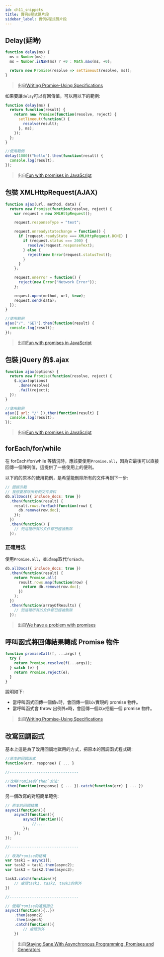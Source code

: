 ```yaml
---
id: ch11_snippets
title: 實例&程式碼片段
sidebar_label: 實例&程式碼片段
---
```


## Delay(延時)

```js
function delay(ms) {
  ms = Number(ms);
  ms = Number.isNaN(ms) ? +0 : Math.max(ms, +0);

  return new Promise(resolve => setTimeout(resolve, ms));
}
```

> 出自[Writing Promise-Using Specifications](https://www.w3.org/2001/tag/doc/promises-guide#example-delay)

如果要讓`delay`可以有回傳值，可以用以下的範例:

```js
function delay(ms) {
  return function(result) {
    return new Promise(function(resolve, reject) {
      setTimeout(function() {
        resolve(result);
      }, ms);
    });
  };
}

//使用範例
delay(1000)("hello").then(function(result) {
  console.log(result);
});
```

> 出自[Fun with promises in JavaScript](https://www.stephanboyer.com/post/107/fun-with-promises-in-javascript)

## 包裝 XMLHttpRequest(AJAX)

```js
function ajax(url, method, data) {
  return new Promise(function(resolve, reject) {
    var request = new XMLHttpRequest();

    request.responseType = "text";

    request.onreadystatechange = function() {
      if (request.readyState === XMLHttpRequest.DONE) {
        if (request.status === 200) {
          resolve(request.responseText);
        } else {
          reject(new Error(request.statusText));
        }
      }
    };

    request.onerror = function() {
      reject(new Error("Network Error"));
    };

    request.open(method, url, true);
    request.send(data);
  });
}

//使用範例
ajax("/", "GET").then(function(result) {
  console.log(result);
});
```

> 出自[Fun with promises in JavaScript](https://www.stephanboyer.com/post/107/fun-with-promises-in-javascript)

## 包裝 jQuery 的\$.ajax

```js
function ajax(options) {
  return new Promise(function(resolve, reject) {
    $.ajax(options)
      .done(resolve)
      .fail(reject);
  });
}

//使用範例
ajax({ url: "/" }).then(function(result) {
  console.log(result);
});
```

> 出自[Fun with promises in JavaScript](https://www.stephanboyer.com/post/107/fun-with-promises-in-javascript)

## forEach/for/while

在 forEach/for/while 等情況時，應該要使用`Promise.all`，因為它最後可以直接回傳一個陣列值，這提供了一些使用上的便利。

以下的的原本的使用範例，是希望能刪除所有的文件再到下一步:

```js
// 錯誤示範
// 我想要移除所有的文件資料
db.allDocs({ include_docs: true })
  .then(function(result) {
    result.rows.forEach(function(row) {
      db.remove(row.doc);
    });
  })
  .then(function() {
    // 到這裡所有的文件都已經被刪除
  });
```

### 正確用法

使用`Promise.all`，並以`map`取代`forEach`。

```js
db.allDocs({ include_docs: true })
  .then(function(result) {
    return Promise.all(
      result.rows.map(function(row) {
        return db.remove(row.doc);
      })
    );
  })
  .then(function(arrayOfResults) {
    // 到這裡所有的文件都已經被刪除
  });
```

> 出自[We have a problem with promises](https://pouchdb.com/2015/05/18/we-have-a-problem-with-promises.html)

## 呼叫函式將回傳結果轉成 Promise 物件

```js
function promiseCall(f, ...args) {
  try {
    return Promise.resolve(f(...args));
  } catch (e) {
    return Promise.reject(e);
  }
}
```

說明如下:

- 當呼叫函式回傳一個值`v`時，會回傳一個以`v`實現的 promise 物件。
- 當呼叫函式會 throw 出例外`e`時，會回傳一個以`e`拒絕一個 promise 物件。

> 出自[Writing Promise-Using Specifications](https://www.w3.org/2001/tag/doc/promises-guide#shorthand-promise-calling)

## 改寫回調函式

基本上這是為了改用回調地獄用的方式，把原本的回調函式程式碼:

```js
//原本的回調函式
function(err, response) { ... }

//-------------------------------

//改用Promise的`then`方法:
.then(function(response) { ... }).catch(function(err) { ... })
```

另一個改寫的對照簡單範例:

```js
// 原本的回調結構
async1(function(){
    async2(function(){
        async3(function(){
            //....
        });
    });
});

//-------------------------------

// 改為Promise的結構
var task1 = async1();
var task2 = task1.then(async2);
var task3 = task2.then(async3);

task3.catch(function(){
    // 處理task1, task2, task3的例外
})

//-------------------------------

// 使用Promise的連鎖語法
async1(function(){..})
    .then(async2)
    .then(async3)
    .catch(function(){
        // 處理例外
    })
```

> 出自[Staying Sane With Asynchronous Programming: Promises and Generators](http://colintoh.com/blog/staying-sane-with-asynchronous-programming-promises-and-generators)
